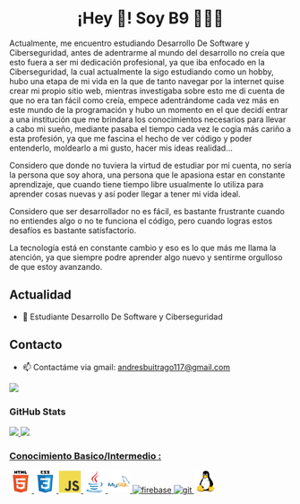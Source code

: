 

## <h1 align="center">¡Hey 👋! Soy B9 👨🏻‍💻</h1>

Actualmente, me encuentro estudiando Desarrollo De Software y Ciberseguridad, antes de adentrarme al mundo del desarrollo no creía que esto fuera a ser mi dedicación profesional, ya que iba enfocado en la Ciberseguridad, la cual actualmente la sigo estudiando como un hobby, hubo una etapa de mi vida en la que de tanto navegar por la internet quise crear mi propio sitio web, mientras investigaba sobre esto me di cuenta de que no era tan fácil como creía, empece adentrándome cada vez más en este mundo de la programación y hubo un momento en el que decidí entrar a una institución que me brindara los conocimientos necesarios para llevar a cabo mi sueño, mediante pasaba el tiempo cada vez le cogía más cariño a esta profesión, ya que me fascina el hecho de ver código y poder entenderlo, moldearlo a mi gusto, hacer mis ideas realidad...

Considero que donde no tuviera la virtud de estudiar por mi cuenta, no sería la persona que soy ahora, una persona que le apasiona estar en constante aprendizaje, que cuando tiene tiempo libre usualmente lo utiliza para aprender cosas nuevas y así poder llegar a tener mi vida ideal.

Considero que ser desarrollador no es fácil, es bastante frustrante cuando no entiendes algo o no te funciona el código, pero cuando logras estos desafíos es bastante satisfactorio.

La tecnología está en constante cambio y eso es lo que más me llama la atención, ya que siempre podre aprender algo nuevo y sentirme orgulloso de que estoy avanzando.

## Actualidad
- 🌱  Estudiante Desarrollo De Software y Ciberseguridad

## Contacto
- 📫  Contactáme via gmail: andresbuitrago117@gmail.com
<div> 
  <a href = "mailto:andresbuitrago117@gmail.com"><img src="https://img.shields.io/badge/-Gmail-%23333?style=for-the-badge&logo=gmail&logoColor=white" target="_blank"></a>
</div>

<div display: inline-block; >
<h3 align="left"> GitHub Stats</h3>
  <a href="https://github.com/dev-b9">
  <img height="160em" src="https://github-readme-stats.vercel.app/api?username=dev-b9&show_icons=true&theme=dark&include_all_commits=true&count_private=true"/>
  <img height="160em" src="https://github-readme-stats.vercel.app/api/top-langs/?username=dev-b9&layout=compact&langs_count=7&theme=dark"/>
</div>

<h3 align="left">Conocimiento Basico/Intermedio :</h3>
<p align="left"> <a href="https://www.w3.org/html/" target="_blank" rel="noreferrer"> <img src="https://raw.githubusercontent.com/devicons/devicon/master/icons/html5/html5-original-wordmark.svg" alt="html5" width="40" height="40"/> </a><a href="https://www.w3schools.com/css/" target="_blank" rel="noreferrer"> <img src="https://raw.githubusercontent.com/devicons/devicon/master/icons/css3/css3-original-wordmark.svg" alt="css3" width="40" height="40"/> </a><a href="https://developer.mozilla.org/en-US/docs/Web/JavaScript" target="_blank" rel="noreferrer"> <img src="https://raw.githubusercontent.com/devicons/devicon/master/icons/javascript/javascript-original.svg" alt="javascript" width="40" height="40"/> </a><a href="https://www.java.com" target="_blank" rel="noreferrer"> <img src="https://raw.githubusercontent.com/devicons/devicon/master/icons/java/java-original.svg" alt="java" width="40" height="40"/> </a> <a href="https://www.mysql.com/" target="_blank" rel="noreferrer"> <img src="https://raw.githubusercontent.com/devicons/devicon/master/icons/mysql/mysql-original-wordmark.svg" alt="mysql" width="40" height="40"/> </a> <a href="https://firebase.google.com/" target="_blank" rel="noreferrer"> <img src="https://www.vectorlogo.zone/logos/firebase/firebase-icon.svg" alt="firebase" width="40" height="40"/> </a>
<a href="https://git-scm.com/" target="_blank" rel="noreferrer"> <img src="https://www.vectorlogo.zone/logos/git-scm/git-scm-icon.svg" alt="git" width="40" height="40"/> </a> 
<a href="https://www.linux.org/" target="_blank" rel="noreferrer"> <img src="https://raw.githubusercontent.com/devicons/devicon/master/icons/linux/linux-original.svg" alt="linux" width="40" height="40"/> </a> </p>



